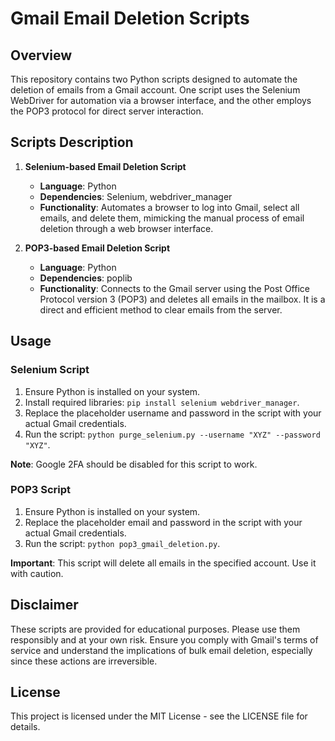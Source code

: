 # Gmail Email Deletion Scripts

## Overview
This repository contains two Python scripts designed to automate the deletion of emails from a Gmail account. One script uses the Selenium WebDriver for automation via a browser interface, and the other employs the POP3 protocol for direct server interaction.

## Scripts Description

1. **Selenium-based Email Deletion Script**
   - **Language**: Python
   - **Dependencies**: Selenium, webdriver_manager
   - **Functionality**: Automates a browser to log into Gmail, select all emails, and delete them, mimicking the manual process of email deletion through a web browser interface.

2. **POP3-based Email Deletion Script**
   - **Language**: Python
   - **Dependencies**: poplib
   - **Functionality**: Connects to the Gmail server using the Post Office Protocol version 3 (POP3) and deletes all emails in the mailbox. It is a direct and efficient method to clear emails from the server.

## Usage

### Selenium Script

1. Ensure Python is installed on your system.
2. Install required libraries: `pip install selenium webdriver_manager`.
3. Replace the placeholder username and password in the script with your actual Gmail credentials.
4. Run the script: `python purge_selenium.py --username "XYZ" --password "XYZ"`.

**Note**: Google 2FA should be disabled for this script to work.

### POP3 Script

1. Ensure Python is installed on your system.
2. Replace the placeholder email and password in the script with your actual Gmail credentials.
3. Run the script: `python pop3_gmail_deletion.py`.

**Important**: This script will delete all emails in the specified account. Use it with caution.

## Disclaimer

These scripts are provided for educational purposes. Please use them responsibly and at your own risk. Ensure you comply with Gmail's terms of service and understand the implications of bulk email deletion, especially since these actions are irreversible.

## License

This project is licensed under the MIT License - see the LICENSE file for details.
